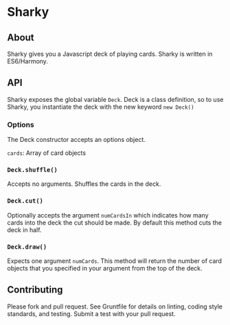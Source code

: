 # Sharky
## About
Sharky gives you a Javascript deck of playing cards. Sharky is written in ES6/Harmony.

## API
Sharky exposes the global variable `Deck`. Deck is a class definition, so to use Sharky, you instantiate the deck with the new keyword `new Deck()`

### Options
The Deck constructor accepts an options object.

`cards`: Array of card objects

### `Deck.shuffle()`
Accepts no arguments. Shuffles the cards in the deck.

### `Deck.cut()`
Optionally accepts the argument `numCardsIn` which indicates how many cards into the deck the cut should be made. By default this method cuts the deck in half.

### `Deck.draw()`
Expects one argument `numCards`. This method will return the number of card objects that you specified in your argument from the top of the deck.

## Contributing
Please fork and pull request. See Gruntfile for details on linting, coding style standards, and testing. Submit a test with your pull request.
